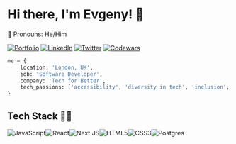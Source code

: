 # Hi there, I'm Evgeny! 👋

:rainbow: Pronouns: He/Him

[![Portfolio](https://img.shields.io/badge/Portfolio-pletnev.netlify.app-success?style=plastic)](https://pletnev.netlify.app/)
[![LinkedIn](https://img.shields.io/badge/LinkedIn-0077B5?style=plastic&logo=linkedin&logoColor=white)](https://www.linkedin.com/in/epletnev/)
[![Twitter](https://img.shields.io/badge/Twitter-1DA1F2?style=plastic&logo=twitter&logoColor=white)](https://twitter.com/eapletnev)
[![Codewars](https://www.codewars.com/users/EvgenyP/badges/micro)](https://www.codewars.com/users/EvgenyP)

```python
me = {
    location: 'London, UK',
    job: 'Software Developer',
    company: 'Tech for Better',
    tech_passions: ['accessibility', 'diversity in tech', 'inclusion', 'social impact', 'teaching others to code']
}
```
## Tech Stack 👨‍💻

<img alt="JavaScript" src="https://img.shields.io/badge/javascript-%23323330.svg?&style=for-the-badge&logo=javascript&logoColor=%23F7DF1E"/><img alt="React" src="https://img.shields.io/badge/react-%2320232a.svg?&style=for-the-badge&logo=react&logoColor=%2361DAFB"/><img alt="Next JS" src="https://img.shields.io/badge/nextjs-%23000000.svg?&style=for-the-badge&logo=next.js&logoColor=white"/><img alt="HTML5" src="https://img.shields.io/badge/html5-%23E34F26.svg?&style=for-the-badge&logo=html5&logoColor=white"/><img alt="CSS3" src="https://img.shields.io/badge/css3-%231572B6.svg?&style=for-the-badge&logo=css3&logoColor=white"/><img alt="Postgres" src ="https://img.shields.io/badge/postgres-%23316192.svg?&style=for-the-badge&logo=postgresql&logoColor=white"/>
